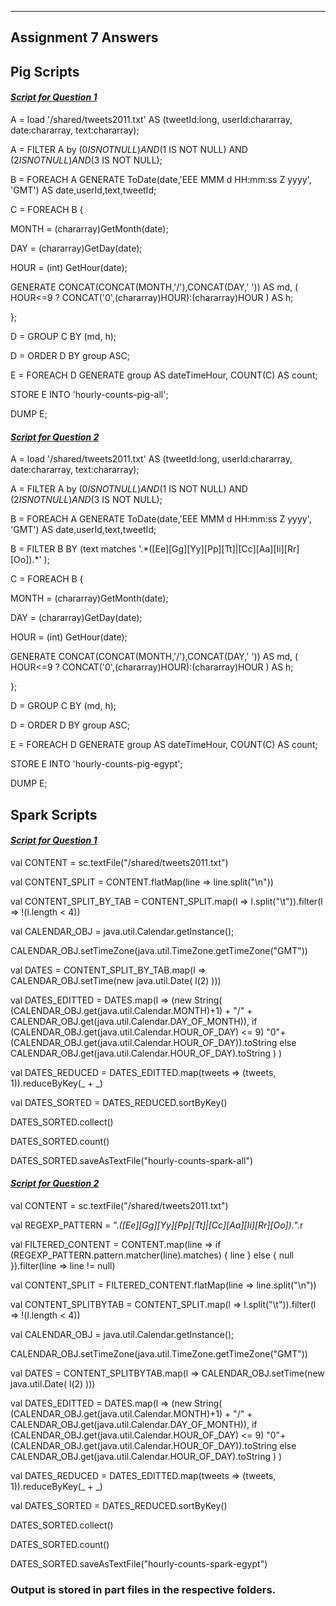 -----------------------
Assignment 7 Answers
-----------------------


Pig Scripts 
-------------

<h4><u><i>Script for Question 1</i></u></h4>

A = load '/shared/tweets2011.txt' AS (tweetId:long, userId:chararray, date:chararray, text:chararray);

A = FILTER A by ($0 IS NOT NULL) AND ($1 IS NOT NULL) AND ($2 IS NOT NULL) AND ($3 IS NOT NULL);

B = FOREACH A GENERATE ToDate(date,'EEE MMM d HH:mm:ss Z yyyy', 'GMT') AS date,userId,text,tweetId;

C = FOREACH B {

MONTH = (chararray)GetMonth(date);

DAY = (chararray)GetDay(date); 

HOUR = (int) GetHour(date);

GENERATE CONCAT(CONCAT(MONTH,'/'),CONCAT(DAY,' ')) AS md, ( HOUR<=9 ? CONCAT('0',(chararray)HOUR):(chararray)HOUR ) AS h;

};

D = GROUP C BY (md, h);

D = ORDER D BY group ASC;

E = FOREACH D GENERATE group AS dateTimeHour, COUNT(C) AS count;

STORE E INTO 'hourly-counts-pig-all';

DUMP E;


<h4><u><i>Script for Question 2</i></u></h4>


A = load '/shared/tweets2011.txt' AS (tweetId:long, userId:chararray, date:chararray, text:chararray);

A = FILTER A by ($0 IS NOT NULL) AND ($1 IS NOT NULL) AND ($2 IS NOT NULL) AND ($3 IS NOT NULL);

B = FOREACH A GENERATE ToDate(date,'EEE MMM d HH:mm:ss Z yyyy', 'GMT') AS date,userId,text,tweetId;

B = FILTER B BY (text matches '.\*([Ee][Gg][Yy][Pp][Tt]|[Cc][Aa][Ii][Rr][Oo]).\*' );

C = FOREACH B {

MONTH = (chararray)GetMonth(date);

DAY = (chararray)GetDay(date); 

HOUR = (int) GetHour(date);

GENERATE CONCAT(CONCAT(MONTH,'/'),CONCAT(DAY,' ')) AS md, ( HOUR<=9 ? CONCAT('0',(chararray)HOUR):(chararray)HOUR ) AS h;

};

D = GROUP C BY (md, h);

D = ORDER D BY group ASC;

E = FOREACH D GENERATE group AS dateTimeHour, COUNT(C) AS count;

STORE E INTO 'hourly-counts-pig-egypt';

DUMP E;


Spark Scripts 
--------------


<h4><u><i>Script for Question 1</i></u></h4>

val CONTENT = sc.textFile("/shared/tweets2011.txt")

val CONTENT_SPLIT = CONTENT.flatMap(line => line.split("\n"))

val CONTENT_SPLIT_BY_TAB = CONTENT_SPLIT.map(l => l.split("\t")).filter(l => !(l.length < 4))

val CALENDAR_OBJ = java.util.Calendar.getInstance();

CALENDAR_OBJ.setTimeZone(java.util.TimeZone.getTimeZone("GMT"))

val DATES = CONTENT_SPLIT_BY_TAB.map(l => CALENDAR_OBJ.setTime(new java.util.Date( l(2) )))

val DATES_EDITTED = DATES.map(l => (new String( (CALENDAR_OBJ.get(java.util.Calendar.MONTH)+1) + "/" + CALENDAR_OBJ.get(java.util.Calendar.DAY_OF_MONTH)),
if (CALENDAR_OBJ.get(java.util.Calendar.HOUR_OF_DAY) <= 9) "0"+(CALENDAR_OBJ.get(java.util.Calendar.HOUR_OF_DAY)).toString else CALENDAR_OBJ.get(java.util.Calendar.HOUR_OF_DAY).toString ) )

val DATES_REDUCED = DATES_EDITTED.map(tweets => (tweets, 1)).reduceByKey(_ + _)

val DATES_SORTED = DATES_REDUCED.sortByKey()

DATES_SORTED.collect()

DATES_SORTED.count()

DATES_SORTED.saveAsTextFile("hourly-counts-spark-all")


<h4><u><i>Script for Question 2</i></u></h4>


val CONTENT = sc.textFile("/shared/tweets2011.txt")

val REGEXP_PATTERN = ".*([Ee][Gg][Yy][Pp][Tt]|[Cc][Aa][Ii][Rr][Oo]).*".r

val FILTERED_CONTENT = CONTENT.map(line => if (REGEXP_PATTERN.pattern.matcher(line).matches) { line } else { null }).filter(line => line != null)

val CONTENT_SPLIT = FILTERED_CONTENT.flatMap(line => line.split("\n"))

val CONTENT_SPLITBYTAB = CONTENT_SPLIT.map(l => l.split("\t")).filter(l => !(l.length < 4))

val CALENDAR_OBJ = java.util.Calendar.getInstance();

CALENDAR_OBJ.setTimeZone(java.util.TimeZone.getTimeZone("GMT"))

val DATES = CONTENT_SPLITBYTAB.map(l => CALENDAR_OBJ.setTime(new java.util.Date( l(2) )))

val DATES_EDITTED = DATES.map(l => (new String( (CALENDAR_OBJ.get(java.util.Calendar.MONTH)+1) + "/" + CALENDAR_OBJ.get(java.util.Calendar.DAY_OF_MONTH)),
if (CALENDAR_OBJ.get(java.util.Calendar.HOUR_OF_DAY) <= 9) "0"+(CALENDAR_OBJ.get(java.util.Calendar.HOUR_OF_DAY)).toString else CALENDAR_OBJ.get(java.util.Calendar.HOUR_OF_DAY).toString ) )

val DATES_REDUCED = DATES_EDITTED.map(tweets => (tweets, 1)).reduceByKey(_ + _)

val DATES_SORTED = DATES_REDUCED.sortByKey()

DATES_SORTED.collect()

DATES_SORTED.count()

DATES_SORTED.saveAsTextFile("hourly-counts-spark-egypt")

<h3>Output is stored in part files in the respective folders.</h3>
